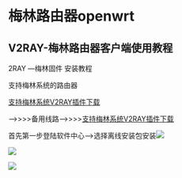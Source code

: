 # 梅林路由器openwrt

## V2RAY-梅林路由器客户端使用教程

2RAY —梅林固件 安装教程

支持梅林系统的路由器

[支持梅林系统V2RAY插件下载](http://jc.muyiyun.top:276/v2ray.tar.gz)

—–&gt;&gt;&gt;&gt;备用线路—&gt;&gt;&gt;&gt;[支持梅林系统V2RAY插件下载](http://34.96.136.54/v2ray.tar.gz)

首先第一步登陆软件中心—&gt;选择离线安装包安装![](https://www.shenlejiang.xyz/wp-content/uploads/2020/04/merlin-software-center-v2ray-1.png)  
  
![](https://www.shenlejiang.xyz/wp-content/uploads/2020/04/merlin-install-v2ray.png)

![](https://www.shenlejiang.xyz/wp-content/uploads/2020/04/merlin-v2ray-project-v-config.png)


